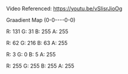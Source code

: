 Video Referenced: https://youtu.be/vSIisrJioOg

Graadient Map (0-0----0-0)

R: 131 G: 31 B: 255 A: 255

R: 62 G: 216 B: 63 A: 255

R: 3 G: 0 B: 5 A: 255

R: 255 G: 255 B: 255 A: 255
